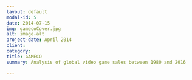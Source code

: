 ```yaml
---
layout: default
modal-id: 5
date: 2014-07-15
img: gamecoCover.jpg
alt: image-alt
project-date: April 2014
client:
category: 
title: GAMECO
summary: Analysis of global video game sales between 1980 and 2016

---
```

